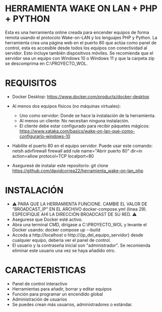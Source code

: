# HERRAMIENTA WAKE ON LAN + PHP + PYTHON
Esta es una herramienta online creada para encender equipos de forma remota usando el protocolo Wake-on-LAN y los lenguajes PHP y Python.
La herramienta crea una página web en el puerto 80 que actúa como panel de control, esta es accesible desde todos los equipos con conectividad al servidor.
Esto incluye también dispositivos móviles.
Se recomienda que el servidor sea un equipo con Windows 10 o Windows 11 y que la carpeta zip se descomprima en C:\PROYECTO_WOL.

# REQUISITOS
- Docker Desktop: https://www.docker.com/products/docker-desktop
- Al menos dos equipos físicos (no máquinas virtuales):
    - Uno como servidor: Donde se hace la instalación de la herramienta.
    - Al menos un cliente: No necesitan ninguna instalación.
    - El cliente debe estar configurado para recibir páquetes mágicos: https://www.xataka.com/basics/wake-on-lan-que-como-configurarlo-windows-10

- Habilite el puerto 80 en el equipo servidor. Puede usar este comando: netsh advfirewall firewall add rule name="Abrir puerto 80" dir=in action=allow protocol=TCP localport=80
- Aseguresé de instalar este repositorio: git clone https://github.com/davidcorrea22/herramienta_wake-on-lan_php

# INSTALACIÓN
- ⚠ PARA QUE LA HERRAMIENTA FUNCIONE. CAMBIE EL VALOR DE "BROADCAST_IP" EN EL ARCHIVO docker-compose.yml (línea 29). ESPECIFIQUE AHÍ LA DIRECCIÓN BROADCAST DE SU RED. ⚠
- Asegurese que Docker esté activo.
- Abra una terminal CMD, dirigase a C:\PROYECTO_WOL y levante el Docker usando: docker compose up --build
- Acceda a http://localhost o http://{ip_del_equipo_servidor} desde cualquier equipo, debería ver el panel de control.
- El usuario y la contraseña inicial son "administrador". Se recomienda eliminar este usuario una vez se haya añadido otro.

# CARACTERISTICAS
- Panel de control interactivo
- Herramientas para añadir, borrar y editar equipos
- Función para programar un encendido global
- Administración de usuarios
- Se puedes crean más usuarios, administradores o estándar.
